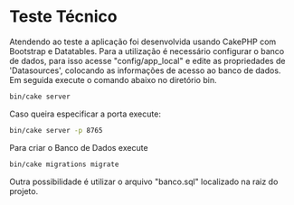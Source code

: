 # Teste Técnico

Atendendo ao teste a aplicação foi desenvolvida usando CakePHP com Bootstrap e Datatables.
Para a utilização é necessário configurar o banco de dados, para isso acesse "config/app_local"
e edite as propriedades de 'Datasources', colocando as informações de acesso ao banco de dados.
Em seguida execute o comando abaixo no diretório bin.
```bash
bin/cake server
```
Caso queira especificar a porta execute:
```bash
bin/cake server -p 8765
```
Para criar o Banco de Dados execute
```bash
bin/cake migrations migrate
```
Outra possibilidade é utilizar o arquivo "banco.sql" localizado na raiz do projeto.
